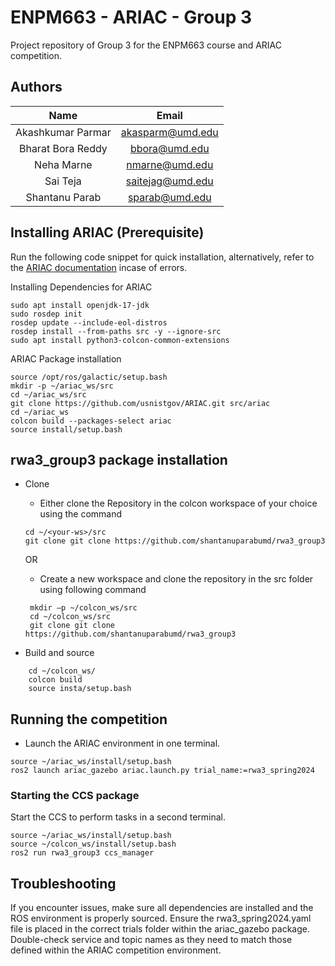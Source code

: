 # ENPM663 - ARIAC - Group 3
Project repository of Group 3 for the ENPM663 course and ARIAC competition.

## Authors

|Name|Email|
|:---:|:---:|
|Akashkumar Parmar|akasparm@umd.edu|
|Bharat Bora Reddy|bbora@umd.edu|
|Neha Marne|nmarne@umd.edu|
|Sai Teja|saitejag@umd.edu|
|Shantanu Parab|sparab@umd.edu|
## Installing ARIAC (Prerequisite)
Run the following code snippet for quick installation, alternatively, refer to the [ARIAC documentation](https://pages.nist.gov/ARIAC_docs/en/2023.5.0/getting_started/installation.html) incase of errors.

Installing Dependencies for ARIAC
```sudo apt install python3-rosdep
sudo apt install openjdk-17-jdk
sudo rosdep init
rosdep update --include-eol-distros
rosdep install --from-paths src -y --ignore-src
sudo apt install python3-colcon-common-extensions
```
ARIAC Package installation
```
source /opt/ros/galactic/setup.bash
mkdir -p ~/ariac_ws/src
cd ~/ariac_ws/src
git clone https://github.com/usnistgov/ARIAC.git src/ariac
cd ~/ariac_ws
colcon build --packages-select ariac
source install/setup.bash
```

## rwa3_group3 package installation
- Clone
   - Either clone the Repository in the colcon workspace of your choice using the command
   ```
   cd ~/<your-ws>/src
   git clone git clone https://github.com/shantanuparabumd/rwa3_group3
   ```
   OR
   - Create a new workspace and clone the repository in the src folder using following command
   
   ``` 
    mkdir –p ~/colcon_ws/src
    cd ~/colcon_ws/src
    git clone git clone https://github.com/shantanuparabumd/rwa3_group3
    ```
- Build and source
```
    cd ~/colcon_ws/
    colcon build 
    source insta/setup.bash    
```
## Running the competition
- Launch the ARIAC environment in one terminal.

```
source ~/ariac_ws/install/setup.bash
ros2 launch ariac_gazebo ariac.launch.py trial_name:=rwa3_spring2024
```

### Starting the CCS package
Start the CCS to perform tasks in a second terminal.
```
source ~/ariac_ws/install/setup.bash
source ~/colcon_ws/install/setup.bash
ros2 run rwa3_group3 ccs_manager

```



## Troubleshooting
If you encounter issues, make sure all dependencies are installed and the ROS environment is properly sourced.
Ensure the rwa3_spring2024.yaml file is placed in the correct trials folder within the ariac_gazebo package.
Double-check service and topic names as they need to match those defined within the ARIAC competition environment.

